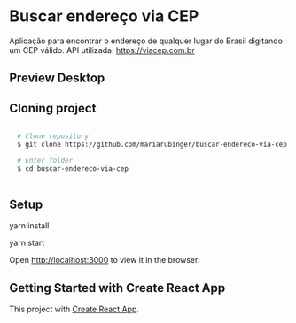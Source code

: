 # Buscar endereço via CEP

Aplicação para encontrar o endereço de qualquer lugar do Brasil digitando um CEP válido.
API utilizada: https://viacep.com.br

## Preview Desktop


## Cloning project

```bash

  # Clone repository
  $ git clone https://github.com/mariarubinger/buscar-endereco-via-cep

  # Enter folder
  $ cd buscar-endereco-via-cep
  
  ```
  
## Setup

yarn install

yarn start

Open [http://localhost:3000](http://localhost:3000) to view it in the browser.


## Getting Started with Create React App

This project with [Create React App](https://github.com/facebook/create-react-app).



